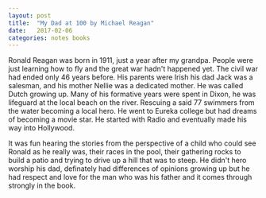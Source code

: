 ```yaml
---
layout: post
title:  "My Dad at 100 by Michael Reagan"
date:   2017-02-06
categories: notes books
---
```

Ronald Reagan was born in 1911, just a year after my grandpa.  People were just learning how to fly and the great war hadn't happened yet.  The civil war had ended only 46 years before. His parents were Irish his dad Jack was a salesman, and his mother Nellie was a dedicated mother.  He was called Dutch growing up. Many of his formative years were spent in Dixon, he was lifeguard at the local beach on the river. Rescuing a said 77 swimmers from the water becoming a local hero. He went to Eureka college but had dreams of becoming a movie star.  He started with Radio and eventually made his way into Hollywood.

It was fun hearing the stories from the perspective of a child who could see Ronald as he really was, their races in the pool, their gathering rocks to build a patio and trying to drive up a hill that was to steep. He didn't hero worship his dad, definately had differences of opinions growing up but he had respect and love for the man who was his father and it comes through strongly in the book.
